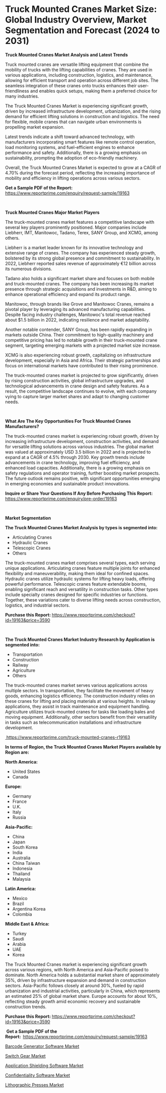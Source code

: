 <p><h1>Truck Mounted Cranes Market Size: Global Industry Overview, Market Segmentation and Forecast (2024 to 2031)</h1></p><p><strong>Truck Mounted Cranes Market Analysis and Latest Trends</strong></p>
<p><p>Truck mounted cranes are versatile lifting equipment that combine the mobility of trucks with the lifting capabilities of cranes. They are used in various applications, including construction, logistics, and maintenance, allowing for efficient transport and operation across different job sites. The seamless integration of these cranes onto trucks enhances their user-friendliness and enables quick setups, making them a preferred choice for many industries.</p><p>The Truck Mounted Cranes Market is experiencing significant growth, driven by increased infrastructure development, urbanization, and the rising demand for efficient lifting solutions in construction and logistics. The need for flexible, mobile cranes that can navigate urban environments is propelling market expansion. </p><p>Latest trends indicate a shift toward advanced technology, with manufacturers incorporating smart features like remote control operation, load monitoring systems, and fuel-efficient engines to enhance performance and safety. Additionally, there is a growing emphasis on sustainability, prompting the adoption of eco-friendly machinery. </p><p>Overall, the Truck Mounted Cranes Market is expected to grow at a CAGR of 4.70% during the forecast period, reflecting the increasing importance of mobility and efficiency in lifting operations across various sectors.</p></p>
<p><strong>Get a Sample PDF of the Report:&nbsp;</strong> <a href="https://www.reportprime.com/enquiry/request-sample/19163?utm_campaign=31&utm_medium=2&utm_source=Github&utm_content=ia&utm_term=22112024&utm_id=truck-mounted-cranes">https://www.reportprime.com/enquiry/request-sample/19163</a></p>
<p>&nbsp;</p>
<p><strong>Truck Mounted Cranes Major Market Players</strong></p>
<p><p>The truck-mounted cranes market features a competitive landscape with several key players prominently positioned. Major companies include Liebherr, IMT, Manitowoc, Tadano, Terex, SANY Group, and XCMG, among others. </p><p>Liebherr is a market leader known for its innovative technology and extensive range of cranes. The company has experienced steady growth, bolstered by its strong global presence and commitment to sustainability. In 2022, Liebherr reported sales revenue of approximately €12 billion across its numerous divisions.</p><p>Tadano also holds a significant market share and focuses on both mobile and truck-mounted cranes. The company has been increasing its market presence through strategic acquisitions and investments in R&D, aiming to enhance operational efficiency and expand its product range.</p><p>Manitowoc, through brands like Grove and Manitowoc Cranes, remains a pivotal player by leveraging its advanced manufacturing capabilities. Despite facing industry challenges, Manitowoc's total revenue reached about $1.5 billion in 2022, indicating resilience and market adaptability.</p><p>Another notable contender, SANY Group, has been rapidly expanding in markets outside China. Their commitment to high-quality machinery and competitive pricing has led to notable growth in their truck-mounted crane segment, targeting emerging markets with a projected market size increase.</p><p>XCMG is also experiencing robust growth, capitalizing on infrastructure development, especially in Asia and Africa. Their strategic partnerships and focus on international markets have contributed to their rising prominence.</p><p>The truck-mounted cranes market is projected to grow significantly, driven by rising construction activities, global infrastructure upgrades, and technological advancements in crane design and safety features. As a result, the competitive landscape continues to evolve, with each company vying to capture larger market shares and adapt to changing customer needs.</p></p>
<p>&nbsp;</p>
<p><strong>What Are The Key Opportunities For Truck Mounted Cranes Manufacturers?</strong></p>
<p><p>The truck-mounted cranes market is experiencing robust growth, driven by increasing infrastructure development, construction activities, and demand for versatile lifting solutions across various industries. The global market was valued at approximately USD 3.5 billion in 2022 and is projected to expand at a CAGR of 4.5% through 2030. Key growth trends include advancements in crane technology, improving fuel efficiency, and enhanced load capacities. Additionally, there is a growing emphasis on safety regulations and operator training, further boosting market prospects. The future outlook remains positive, with significant opportunities emerging in emerging economies and sustainable product innovations.</p></p>
<p><strong>Inquire or Share Your Questions If Any Before Purchasing This Report:</strong> <a href="https://www.reportprime.com/enquiry/pre-order/19163?utm_campaign=31&utm_medium=2&utm_source=Github&utm_content=ia&utm_term=22112024&utm_id=truck-mounted-cranes">https://www.reportprime.com/enquiry/pre-order/19163</a></p>
<p>&nbsp;</p>
<p><strong>Market Segmentation</strong></p>
<p><strong>The Truck Mounted Cranes Market Analysis by types is segmented into:</strong></p>
<p><ul><li>Articulating Cranes</li><li>Hydraulic Cranes</li><li>Telescopic Cranes</li><li>Others</li></ul></p>
<p><p>The truck-mounted cranes market comprises several types, each serving unique applications. Articulating cranes feature multiple joints for enhanced flexibility and maneuverability, making them ideal for confined spaces. Hydraulic cranes utilize hydraulic systems for lifting heavy loads, offering powerful performance. Telescopic cranes feature extendable booms, enabling significant reach and versatility in construction tasks. Other types include specialty cranes designed for specific industries or functions. Together, these variations cater to diverse lifting needs across construction, logistics, and industrial sectors.</p></p>
<p><strong>Purchase this Report:&nbsp;</strong><a href="https://www.reportprime.com/checkout?id=19163&price=3590&utm_campaign=31&utm_medium=2&utm_source=Github&utm_content=ia&utm_term=22112024&utm_id=truck-mounted-cranes">https://www.reportprime.com/checkout?id=19163&price=3590</a></p>
<p>&nbsp;</p>
<p><strong>The Truck Mounted Cranes Market Industry Research by Application is segmented into:</strong></p>
<p><ul><li>Transportation</li><li>Construction</li><li>Railway</li><li>Agriculture</li><li>Others</li></ul></p>
<p><p>The truck-mounted cranes market serves various applications across multiple sectors. In transportation, they facilitate the movement of heavy goods, enhancing logistics efficiency. The construction industry relies on these cranes for lifting and placing materials at various heights. In railway applications, they assist in track maintenance and equipment handling. Agriculture utilizes truck-mounted cranes for tasks like loading bales and moving equipment. Additionally, other sectors benefit from their versatility in tasks such as telecommunication installations and infrastructure development.</p></p>
<p><a href="https://www.reportprime.com/truck-mounted-cranes-r19163?utm_campaign=31&utm_medium=2&utm_source=Github&utm_content=ia&utm_term=22112024&utm_id=truck-mounted-cranes">&nbsp;https://www.reportprime.com/truck-mounted-cranes-r19163</a></p>
<p><strong>In terms of Region, the Truck Mounted Cranes Market Players available by Region are:</strong></p>
<p>
    <p> <strong> North America: </strong>
        <ul>
            <li>United States</li>
            <li>Canada</li>
        </ul>
        </p> 
    <p> <strong> Europe: </strong>
        <ul>
            <li>Germany</li>
            <li>France</li>
            <li>U.K.</li>
            <li>Italy</li>
            <li>Russia</li>
        </ul>
        </p> 
    <p> <strong> Asia-Pacific: </strong>
        <ul>
            <li>China</li>
            <li>Japan</li>
            <li>South Korea</li>
            <li>India</li>
            <li>Australia</li>
            <li>China Taiwan</li>
            <li>Indonesia</li>
            <li>Thailand</li>
            <li>Malaysia</li>
        </ul>
        </p> 
    <p> <strong> Latin America: </strong>
        <ul>
            <li>Mexico</li>
            <li>Brazil</li>
            <li>Argentina Korea</li>
            <li>Colombia</li>
        </ul>
        </p> 
    <p> <strong> Middle East & Africa: </strong>
        <ul>
            <li>Turkey</li>
            <li>Saudi</li>
            <li>Arabia</li>
            <li>UAE</li>
            <li>Korea</li>
        </ul>
    </p>
    </p>
<p><p>The Truck Mounted Cranes market is experiencing significant growth across various regions, with North America and Asia-Pacific poised to dominate. North America holds a substantial market share of approximately 35%, driven by infrastructure expansion and demand in construction sectors. Asia-Pacific follows closely at around 30%, fueled by rapid urbanization and industrial activities, particularly in China, which represents an estimated 25% of global market share. Europe accounts for about 10%, reflecting steady growth amid economic recovery and sustainable construction trends.</p></p>
<p><strong>Purchase this Report: </strong><a href="https://www.reportprime.com/checkout?id=19163&price=3590&utm_campaign=31&utm_medium=2&utm_source=Github&utm_content=ia&utm_term=22112024&utm_id=truck-mounted-cranes">https://www.reportprime.com/checkout?id=19163&price=3590</a></p>
<p>&nbsp;<strong>Get a Sample PDF of the Report:&nbsp;&nbsp;</strong><a href="https://www.reportprime.com/enquiry/request-sample/19163?utm_campaign=31&utm_medium=2&utm_source=Github&utm_content=ia&utm_term=22112024&utm_id=truck-mounted-cranes">https://www.reportprime.com/enquiry/request-sample/19163</a></p>
<p><strong></strong></p>
<p><p><a href="https://www.linkedin.com/pulse/growth-potential-market-share-analysis-barcode-generator-software-qgpde?utm_campaign=31&utm_medium=2&utm_source=Github&utm_content=ia&utm_term=22112024&utm_id=truck-mounted-cranes">Barcode Generator Software Market</a></p><p><a href="https://github.com/FassouRP/Market-Research-Report-List-6/blob/main/switch-gear-market.md?utm_campaign=31&utm_medium=2&utm_source=Github&utm_content=ia&utm_term=22112024&utm_id=truck-mounted-cranes">Switch Gear Market</a></p><p><a href="https://issuu.com/reportprime-2/docs/application-shielding-software-mark_26512e34c119cb?utm_campaign=31&utm_medium=2&utm_source=Github&utm_content=ia&utm_term=22112024&utm_id=truck-mounted-cranes">Application Shielding Software Market</a></p><p><a href="https://issuu.com/reportprime-2/docs/confidentiality-software-market-siz_3c449cb53825a3?utm_campaign=31&utm_medium=2&utm_source=Github&utm_content=ia&utm_term=22112024&utm_id=truck-mounted-cranes">Confidentiality Software Market</a></p><p><a href="https://github.com/rahu1506/Market-Research-Report-List-6/blob/main/lithographic-presses-market.md?utm_campaign=31&utm_medium=2&utm_source=Github&utm_content=ia&utm_term=22112024&utm_id=truck-mounted-cranes">Lithographic Presses Market</a></p></p>